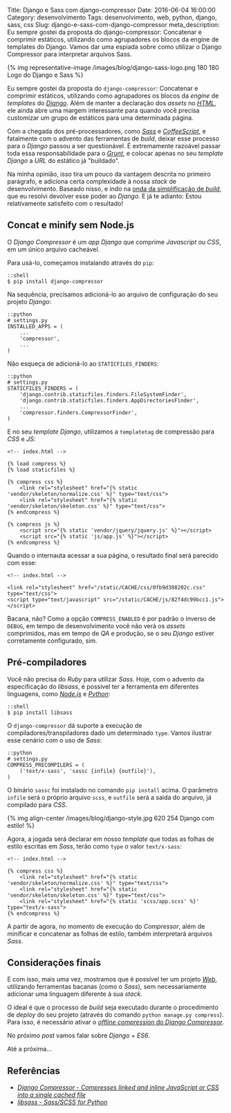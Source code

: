 Title: Django e Sass com django-compressor
Date: 2016-06-04 16:00:00
Category: desenvolvimento
Tags: desenvolvimento, web, python, django, sass, css
Slug: django-e-sass-com-django-compressor
meta_description: Eu sempre gostei da proposta do django-compressor: Concatenar e comprimir estáticos, utilizando como agrupadores os blocos da engine de templates do Django. Vamos dar uma espiada sobre como utilizar o Django Compressor para interpretar arquivos Sass.

{% img representative-image /images/blog/django-sass-logo.png 180 180 Logo do Django e Sass %}

Eu sempre gostei da proposta do `django-compressor`: Concatenar e comprimir
estáticos, utilizando como agrupadores os blocos da *engine* de *templates*
do [*Django*]({tag}django "Leia mais sobre Django").
Além de manter a declaração dos *assets* no [*HTML*]({tag}html "Leia mais sobre HTML"),
ele ainda abre uma margem interessante para quando você precisa customizar um grupo
de estáticos para uma determinada página.

<!-- PELICAN_END_SUMMARY -->

Com a chegada dos pré-processadores, como [*Sass*](http://sass-lang.com/ "CSS with superpower")
e [*CoffeeScript*](http://coffeescript.org/ "CoffeeScript is a little language that compiles into JavaScript"),
 e fatalmente com o advento das ferramentas de *build*, deixar esse processo
para o *Django* passou a ser questionável. É extremamente razoável passar toda
essa responsabilidade para o [*Grunt*]({tag}grunt "Leia mais sobre Grunt"),
e colocar apenas no seu *template* *Django* a *URL* do estático já "buildado".

Na minha opinião, isso tira um pouco da vantagem descrita no primeiro parágrafo,
e adiciona certa complexidade à nossa *stack* de desenvolvimento. Baseado nisso,
e indo na [onda da simplificação de *build*]({filename}vivendo-sem-o-grunt.md "Vivendo sem o Grunt"),
que eu resolvi devolver esse poder ao *Django*.
E já te adianto: Estou relativamente satisfeito com o resultado!

## Concat e minify sem Node.js

O *Django Compressor* é um *app* *Django* que comprime *Javascript*
ou *CSS*, em um único arquivo cacheável.

Para usá-lo, começamos instalando através do `pip`:

    ::shell
    $ pip install django-compressor

Na sequência, precisamos adicioná-lo ao arquivo de configuração do seu projeto *Django*:

    ::python
    # settings.py
    INSTALLED_APPS = (
        ...
        'compressor',
        ...
    )

Não esqueça de adicioná-lo ao `STATICFILES_FINDERS`:

    ::python
    # settings.py
    STATICFILES_FINDERS = (
        'django.contrib.staticfiles.finders.FileSystemFinder',
        'django.contrib.staticfiles.finders.AppDirectoriesFinder',
        ...
        'compressor.finders.CompressorFinder',
    )

E no seu *template* *Django*, utilizamos a `templatetag` de compressão
para *CSS* e *JS*:

    <!-- index.html -->

    {% load compress %}
    {% load staticfiles %}

    {% compress css %}
        <link rel="stylesheet" href="{% static 'vendor/skeleton/normalize.css' %}" type="text/css">
        <link rel="stylesheet" href="{% static 'vendor/skeleton/skeleton.css' %}" type="text/css">
    {% endcompress %}

    {% compress js %}
        <script src="{% static 'vendor/jquery/jquery.js' %}"></script>
        <script src="{% static 'js/app.js' %}"></script>
    {% endcompress %}

Quando o internauta acessar a sua página, o resultado final será parecido com esse:

    <!-- index.html -->

    <link rel="stylesheet" href="/static/CACHE/css/0fb9d388202c.css" type="text/css">
    <script type="text/javascript" src="/static/CACHE/js/82f4dc99bcc1.js"></script>

Bacana, não? Como a opção `COMPRESS_ENABLED` é por padrão o inverso de `DEBUG`,
em tempo de desenvolvimento você não verá os *assets* comprimidos,
mas em tempo de *QA* e produção, se o seu *Django* estiver corretamente configurado,
sim.

## Pré-compiladores

Você não precisa do *Ruby* para utilizar *Sass*. Hoje, com o advento da especificação
do *libsass*, é possível ter a ferramenta em diferentes linguagens, como
[*Node.js*]({tag}node "Leia mais sobre Node.js") e [*Python*]({tag}python "Leia mais sobre Python"):

    ::shell
    $ pip install libsass

O `django-compressor` dá suporte a execução de compiladores/transpiladores dado um
determinado `type`. Vamos ilustrar esse cenário com o uso de *Sass*:

    ::python
    # settings.py
    COMPRESS_PRECOMPILERS = (
        ('text/x-sass', 'sassc {infile} {outfile}'),
    )

O binário `sassc` foi instalado no comando `pip install` acima. O parâmetro `infile`
será o próprio arquivo `scss`, e `outfile` será a saída do arquivo, já compilado para *CSS*.

{% img align-center /images/blog/django-style.jpg 620 254 Django com estilo! %}

Agora, a jogada será declarar em nosso *template* que todas as folhas de estilo escritas
em *Sass*, terão como `type` o valor `text/x-sass`:

    <!-- index.html -->

    {% compress css %}
        <link rel="stylesheet" href="{% static 'vendor/skeleton/normalize.css' %}" type="text/css">
        <link rel="stylesheet" href="{% static 'vendor/skeleton/skeleton.css' %}" type="text/css">
        <link rel="stylesheet" href="{% static 'scss/app.scss' %}' type="text/x-sass">
    {% endcompress %}

A partir de agora, no momento de execução do *Compressor*, além de minificar e concatenar
as folhas de estilo, também interpretará arquivos *Sass*.

## Considerações finais

E com isso, mais uma vez, mostramos que é possível ter um projeto [*Web*]({tag}web "Leia mais sobre Web"),
utilizando ferramentas bacanas (como o *Sass*), sem necessariamente
adicionar uma linguagem diferente à sua *stack*.

O ideal é que o processo de *build* seja executado durante o procedimento
de *deploy* do seu projeto (através do comando `python manage.py compress`). Para isso,
é necessário ativar o
[*offline compression* do *Django Compressor*](http://django-compressor.readthedocs.io/en/latest/scenarios/#offline-compression "Offline compression").

No próximo *post* vamos falar sobre *Django* + *ES6*.

Até a próxima...

## Referências

* [*Django Compressor - Compresses linked and inline JavaScript or CSS into a single cached file*](https://django-compressor.readthedocs.io/en/latest/)
* [*libsass - Sass/SCSS for Python*](https://hongminhee.org/libsass-python/)

